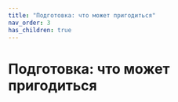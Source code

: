 ```yaml
---
title: "Подготовка: что может пригодиться"
nav_order: 3
has_children: true
---
```


# Подготовка: что может пригодиться

